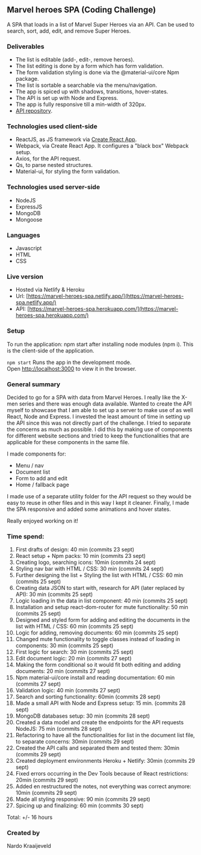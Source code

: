 ## Marvel heroes SPA (Coding Challenge)
A SPA that loads in a list of Marvel Super Heroes via an API.
Can be used to search, sort, add, edit, and remove Super Heroes.

### Deliverables
* The list is editable (add-, edit-, remove heroes).
* The list editing is done by a form which has form validation.
* The form validation styling is done via the @material-ui/core Npm package.
* The list is sortable a searchable via the menu/navigation.
* The app is spiced up with shadows, transitions, hover-states.
* The API is set up with Node and Express.
* The app is fully responsive till a min-width of 320px.
* [API repository](https://github.com/nardokra/marvel-heroes-api).

### Technologies used client-side
* ReactJS, as JS framework via [Create React App](https://github.com/facebook/create-react-app).
* Webpack, via Create React App. It configures a "black box" Webpack setup.
* Axios, for the API request.
* Qs, to parse nested structures.
* Material-ui, for styling the form validation.

### Technologies used server-side
* NodeJS
* ExpressJS
* MongoDB
* Mongoose

### Languages
* Javascript
* HTML
* CSS

### Live version
* Hosted via Netlify & Heroku
* Url: [https://marvel-heroes-spa.netlify.app/](https://marvel-heroes-spa.netlify.app/)
* API: [https://marvel-heroes-spa.herokuapp.com/](https://marvel-heroes-spa.herokuapp.com/)

### Setup
To run the application: npm start after installing node modules (npm i). This is the client-side of the application.

`npm start`
Runs the app in the development mode.<br />
Open [http://localhost:3000](http://localhost:3000) to view it in the browser.

### General summary
Decided to go for a SPA with data from Marvel Heroes. 
I really like the X-men series and there was enough data available.
Wanted to create the API myself to showcase that I am able to set up a server to make use of as well React, Node and Express. 
I invested the least amount of time in setting up the API since this was not directly part of the challenge.
I tried to separate the concerns as much as possible. I did this by making use of components
for different website sections and tried to keep the functionalities that are applicable
for these components in the same file. 

I made components for:
* Menu / nav
* Document list
* Form to add and edit
* Home / fallback page

I made use of a separate utility folder for the API request so they would be easy to
reuse in other files and in this way I kept it cleaner.
Finally, I made the SPA responsive and added some animations and hover states.

Really enjoyed working on it!


### Time spend:
1) First drafts of design: 40 min (commits 23 sept)
2) React setup + Npm packs: 10 min (commits 23 sept)
3) Creating logo, searching icons: 10min (commits 24 sept)
4) Styling nav bar with HTML / CSS: 30 min (commits 24 sept)
5) Further designing the list + Styling the list with HTML / CSS: 60 min (commits 25 sept)
6) Creating data JSON to start with, research for API (later replaced by API): 30 min (commits 25 sept)
7) Logic loading in the data in list component: 40 min (commits 25 sept)
8) Installation and setup react-dom-router for mute functionality: 50 min (commits 25 sept)
9) Designed and styled form for adding and editing the documents in the list with HTML / CSS: 60 min (commits 25 sept)
10) Logic for adding, removing documents: 60 min (commits 25 sept)
11) Changed mute functionality to toggle classes instead of loading in components: 30 min (commits 25 sept)
12) First logic for search: 30 min (commits 25 sept)
13) Edit document logic: 20 min (commits 27 sept)
14) Making the form conditional so it would fit both editing and adding documents: 20 min (commits 27 sept)
15) Npm material-ui/core install and reading documentation: 60 min (commits 27 sept)
16) Validation logic: 40 min (commits 27 sept)
17) Search and sorting functionality: 60min (commits 28 sept)
18) Made a small API with Node and Express setup: 15 min. (commits 28 sept)
19) MongoDB databases setup: 30 min (commits 28 sept)
20) Created a data model and create the endpoints for the API requests NodeJS: 75 min (commits 28 sept)
20) Refactoring to have all the functionalities for list in the document list file, to separate concerns: 30min (commits 29 sept)
21) Created the API calls and separated them and tested them: 30min (commits 29 sept)
22) Created deployment environments Heroku + Netlify: 30min (commits 29 sept)
23) Fixed errors occurring in the Dev Tools because of React restrictions: 20min (commits 29 sept)
24) Added en restructured the notes, not everything was correct anymore: 10min (commits 29 sept)
25) Made all styling responsive: 90 min (commits 29 sept)
26) Spicing up and finalizing: 60 min (commits 30 sept)

Total: +/- 16 hours

### Created by
Nardo Kraaijeveld